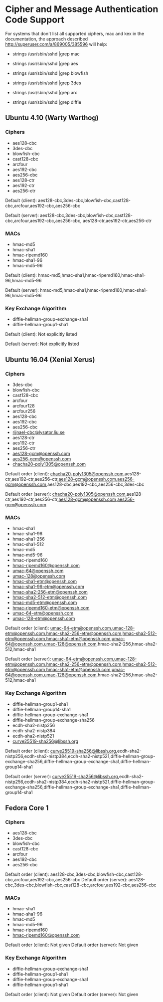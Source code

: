 # Cipher and Message Authentication Code Support

For systems that don't list all supported ciphers, mac and kex in the documentation, the approach described http://superuser.com/a/869005/385596 will help:
- strings /usr/sbin/sshd |grep mac

- strings /usr/sbin/sshd |grep aes
- strings /usr/sbin/sshd |grep blowfish
- strings /usr/sbin/sshd |grep 3des
- strings /usr/sbin/sshd |grep arc

- strings /usr/sbin/sshd |grep diffie

## Ubuntu 4.10 (Warty Warthog)

### Ciphers
- aes128-cbc
- 3des-cbc
- blowfish-cbc
- cast128-cbc
- arcfour
- aes192-cbc
- aes256-cbc
- aes128-ctr
- aes192-ctr
- aes256-ctr

Default (client): aes128-cbc,3des-cbc,blowfish-cbc,cast128-cbc,arcfour,aes192-cbc,aes256-cbc

Default (server): aes128-cbc,3des-cbc,blowfish-cbc,cast128-cbc,arcfour,aes192-cbc,aes256-cbc, aes128-ctr,aes192-ctr,aes256-ctr

### MACs
- hmac-md5
- hmac-sha1
- hmac-ripemd160
- hmac-sha1-96
- hmac-md5-96

Default (client): hmac-md5,hmac-sha1,hmac-ripemd160,hmac-sha1-96,hmac-md5-96

Default (server): hmac-md5,hmac-sha1,hmac-ripemd160,hmac-sha1-96,hmac-md5-96

### Key Exchange Algorithm
- diffie-hellman-group-exchange-sha1
- diffie-hellman-group1-sha1

Default (client): Not explicitly listed

Default (server): Not explicitly listed


## Ubuntu 16.04 (Xenial Xerus)

### Ciphers
- 3des-cbc
- blowfish-cbc
- cast128-cbc
- arcfour
- arcfour128
- arcfour256
- aes128-cbc
- aes192-cbc
- aes256-cbc
- rijnael-cbc@lysator.liu.se
- aes128-ctr
- aes192-ctr
- aes256-ctr
- aes128-gcm@openssh.com
- aes256-gcm@openssh.com
- chacha20-poly1305@openssh.com

Default order (client): chacha20-poly1305@openssh.com,aes128-ctr,aes192-ctr,aes256-ctr,aes128-gcm@openssh.com,aes256-gcm@openssh.com,aes128-cbc,aes192-cbc,aes256-cbc,3des-cbc

Default order (server): chacha20-poly1305@openssh.com,aes128-ctr,aes192-ctr,aes256-ctr,aes128-gcm@openssh.com,aes256-gcm@openssh.com

### MACs
- hmac-sha1
- hmac-sha1-96
- hmac-sha1-256
- hmac-sha1-512
- hmac-md5
- hmac-md5-96
- hmac-ripemd160
- hmac-ripemd160@openssh.com
- umac-64@openssh.com
- umac-128@openssh.com
- hmac-sha1-etm@openssh.com
- hmac-sha1-96-etm@openssh.com
- hmac-sha2-256-etm@openssh.com
- hmac-sha2-512-etm@openssh.com
- hmac-md5-etm@openssh.com
- hmac-ripemd160-etm@openssh.com
- umac-64-etm@openssh.com
- umac-128-etm@openssh.com

Default order (client): umac-64-etm@openssh.com,umac-128-etm@openssh.com,hmac-sha2-256-etm@openssh.com,hmac-sha2-512-etm@openssh.com,hmac-sha1-etm@openssh.com,umac-64@openssh.com,umac-128@openssh.com,hmac-sha2-256,hmac-sha2-512,hmac-sha1

Default order (server): umac-64-etm@openssh.com,umac-128-etm@openssh.com,hmac-sha2-256-etm@openssh.com,hmac-sha2-512-etm@openssh.com,hmac-sha1-etm@openssh.com,umac-64@openssh.com,umac-128@openssh.com,hmac-sha2-256,hmac-sha2-512,hmac-sha1

### Key Exchange Algorithm
- diffie-hellman-group1-sha1
- diffie-hellman-group14-sha1
- diffie-hellman-group-exchange-sha1
- diffie-hellman-group-exchange-sha256
- ecdh-sha2-nistp256
- ecdh-sha2-nistp384
- ecdh-sha2-nistp521
- curve25519-sha256@libssh.org

Default order (client): curve25519-sha256@libssh.org,ecdh-sha2-nistp256,ecdh-sha2-nistp384,ecdh-sha2-nistp521,diffie-hellman-group-exchange-sha256,diffie-hellman-group-exchange-sha1,diffie-hellman-group14-sha1

Default order (server): curve25519-sha256@libssh.org,ecdh-sha2-nistp256,ecdh-sha2-nistp384,ecdh-sha2-nistp521,diffie-hellman-group-exchange-sha256,diffie-hellman-group-exchange-sha1,diffie-hellman-group14-sha1


## Fedora Core 1

### Ciphers
- aes128-cbc
- 3des-cbc
- blowfish-cbc
- cast128-cbc
- arcfour
- aes192-cbc
- aes256-cbc

Default order (client): aes128-cbc,3des-cbc,blowfish-cbc,cast128-cbc,arcfour,aes192-cbc,aes256-cbc
Default order (server): aes128-cbc,3des-cbc,blowfish-cbc,cast128-cbc,arcfour,aes192-cbc,aes256-cbc

### MACs
- hmac-sha1
- hmac-sha1-96
- hmac-md5
- hmac-md5-96
- hmac-ripemd160
- hmac-ripemd160@openssh.com

Default order (client): Not given
Default order (server): Not given

### Key Exchange Algorithm
- diffie-hellman-group-exchange-sha1
- diffie-hellman-group1-sha1
- diffie-hellman-group-exchange-sha1
- diffie-hellman-group1-sha1

Default order (client): Not given
Default order (server): Not given
